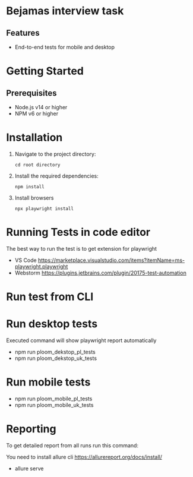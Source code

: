 # Bejamas interview task

## Features

- End-to-end tests for mobile and desktop

# Getting Started

## Prerequisites

- Node.js v14 or higher
- NPM v6 or higher


# Installation

1. Navigate to the project directory:
   ```
   cd root directory
   ```
2. Install the required dependencies:
   ```
   npm install
   ```
3. Install browsers
   ```
   npx playwright install
   ```

# Running Tests in code editor

The best way to run the test is to get extension for playwright

- VS Code https://marketplace.visualstudio.com/items?itemName=ms-playwright.playwright
- Webstorm https://plugins.jetbrains.com/plugin/20175-test-automation


# Run test from CLI
# Run desktop tests

Executed command will show playwright report automatically

- npm run ploom_dekstop_pl_tests
- npm run ploom_dekstop_uk_tests

# Run mobile tests

- npm run ploom_mobile_pl_tests  
- npm run ploom_mobile_uk_tests  


# Reporting

To get detailed report from all runs run this command:

You need to install allure cli https://allurereport.org/docs/install/

- allure serve

